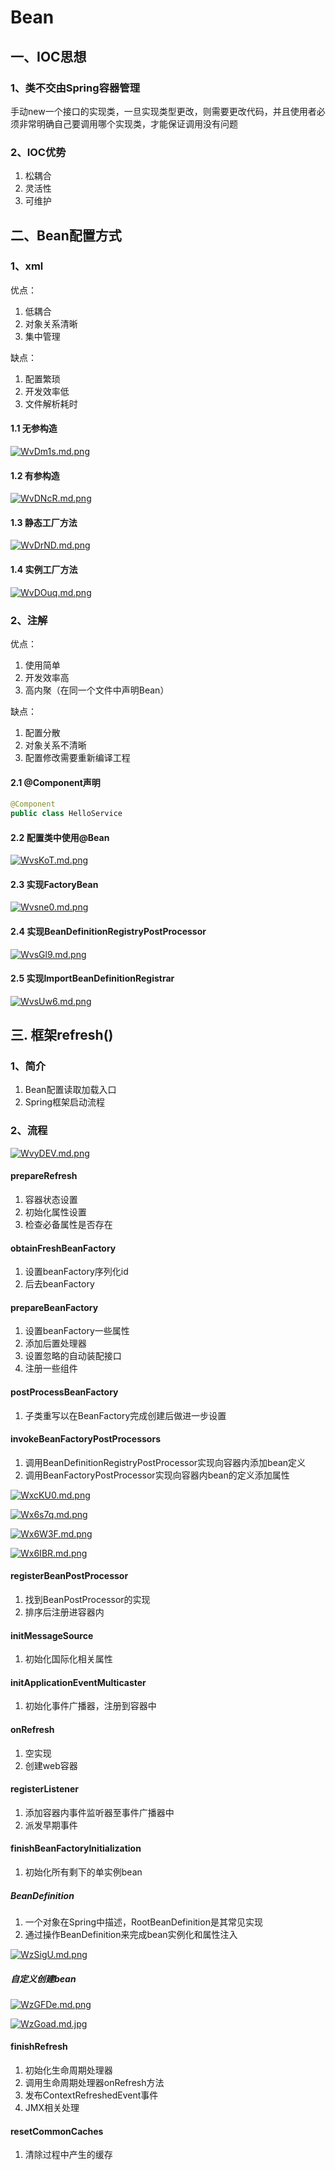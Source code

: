 # Bean


## 一、IOC思想
### 1、类不交由Spring容器管理
手动new一个接口的实现类，一旦实现类型更改，则需要更改代码，并且使用者必须非常明确自己要调用哪个实现类，才能保证调用没有问题

### 2、IOC优势
1. 松耦合
2. 灵活性
3. 可维护

## 二、Bean配置方式
### 1、xml
优点：
1. 低耦合
2. 对象关系清晰
3. 集中管理

缺点：
1. 配置繁琐
2. 开发效率低
3. 文件解析耗时
#### 1.1 无参构造
[![WvDm1s.md.png](https://z3.ax1x.com/2021/07/31/WvDm1s.md.png)](https://imgtu.com/i/WvDm1s)
#### 1.2 有参构造
[![WvDNcR.md.png](https://z3.ax1x.com/2021/07/31/WvDNcR.md.png)](https://imgtu.com/i/WvDNcR)
#### 1.3 静态工厂方法
[![WvDrND.md.png](https://z3.ax1x.com/2021/07/31/WvDrND.md.png)](https://imgtu.com/i/WvDrND)
#### 1.4 实例工厂方法
[![WvDOuq.md.png](https://z3.ax1x.com/2021/07/31/WvDOuq.md.png)](https://imgtu.com/i/WvDOuq)

### 2、注解
优点：
1. 使用简单
2. 开发效率高
3. 高内聚（在同一个文件中声明Bean）

缺点：
1. 配置分散
2. 对象关系不清晰
3. 配置修改需要重新编译工程

#### 2.1 @Component声明
```java
@Component
public class HelloService
```

#### 2.2 配置类中使用@Bean
[![WvsKoT.md.png](https://z3.ax1x.com/2021/07/31/WvsKoT.md.png)](https://imgtu.com/i/WvsKoT)

#### 2.3 实现FactoryBean
[![Wvsne0.md.png](https://z3.ax1x.com/2021/07/31/Wvsne0.md.png)](https://imgtu.com/i/Wvsne0)

#### 2.4 实现BeanDefinitionRegistryPostProcessor
[![WvsGl9.md.png](https://z3.ax1x.com/2021/07/31/WvsGl9.md.png)](https://imgtu.com/i/WvsGl9)

#### 2.5 实现ImportBeanDefinitionRegistrar
[![WvsUw6.md.png](https://z3.ax1x.com/2021/07/31/WvsUw6.md.png)](https://imgtu.com/i/WvsUw6)


## 三. 框架refresh()

### 1、简介
1. Bean配置读取加载入口
2. Spring框架启动流程

### 2、流程
[![WvyDEV.md.png](https://z3.ax1x.com/2021/07/31/WvyDEV.md.png)](https://imgtu.com/i/WvyDEV)

#### prepareRefresh
1. 容器状态设置
2. 初始化属性设置
3. 检查必备属性是否存在

#### obtainFreshBeanFactory
1. 设置beanFactory序列化id
2. 后去beanFactory

#### prepareBeanFactory
1. 设置beanFactory一些属性
2. 添加后置处理器
3. 设置忽略的自动装配接口
4. 注册一些组件

#### postProcessBeanFactory
1. 子类重写以在BeanFactory完成创建后做进一步设置

#### invokeBeanFactoryPostProcessors
1. 调用BeanDefinitionRegistryPostProcessor实现向容器内添加bean定义
2. 调用BeanFactoryPostProcessor实现向容器内bean的定义添加属性

[![WxcKU0.md.png](https://z3.ax1x.com/2021/08/01/WxcKU0.md.png)](https://imgtu.com/i/WxcKU0)

[![Wx6s7q.md.png](https://z3.ax1x.com/2021/08/01/Wx6s7q.md.png)](https://imgtu.com/i/Wx6s7q)

[![Wx6W3F.md.png](https://z3.ax1x.com/2021/08/01/Wx6W3F.md.png)](https://imgtu.com/i/Wx6W3F)

[![Wx6IBR.md.png](https://z3.ax1x.com/2021/08/01/Wx6IBR.md.png)](https://imgtu.com/i/Wx6IBR)

#### registerBeanPostProcessor
1. 找到BeanPostProcessor的实现
2. 排序后注册进容器内

#### initMessageSource
1. 初始化国际化相关属性

#### initApplicationEventMulticaster
1. 初始化事件广播器，注册到容器中

#### onRefresh
1. 空实现
2. 创建web容器

#### registerListener
1. 添加容器内事件监听器至事件广播器中
2. 派发早期事件

#### finishBeanFactoryInitialization
1. 初始化所有剩下的单实例bean
##### BeanDefinition
1. 一个对象在Spring中描述，RootBeanDefinition是其常见实现
2. 通过操作BeanDefinition来完成bean实例化和属性注入
   
[![WzSigU.md.png](https://z3.ax1x.com/2021/08/01/WzSigU.md.png)](https://imgtu.com/i/WzSigU)

##### 自定义创建bean
[![WzGFDe.md.png](https://z3.ax1x.com/2021/08/01/WzGFDe.md.png)](https://imgtu.com/i/WzGFDe)

[![WzGoad.md.jpg](https://z3.ax1x.com/2021/08/01/WzGoad.md.jpg)](https://imgtu.com/i/WzGoad)

#### finishRefresh
1. 初始化生命周期处理器
2. 调用生命周期处理器onRefresh方法
3. 发布ContextRefreshedEvent事件
4. JMX相关处理

#### resetCommonCaches
1. 清除过程中产生的缓存








<ad/>
<comment/>